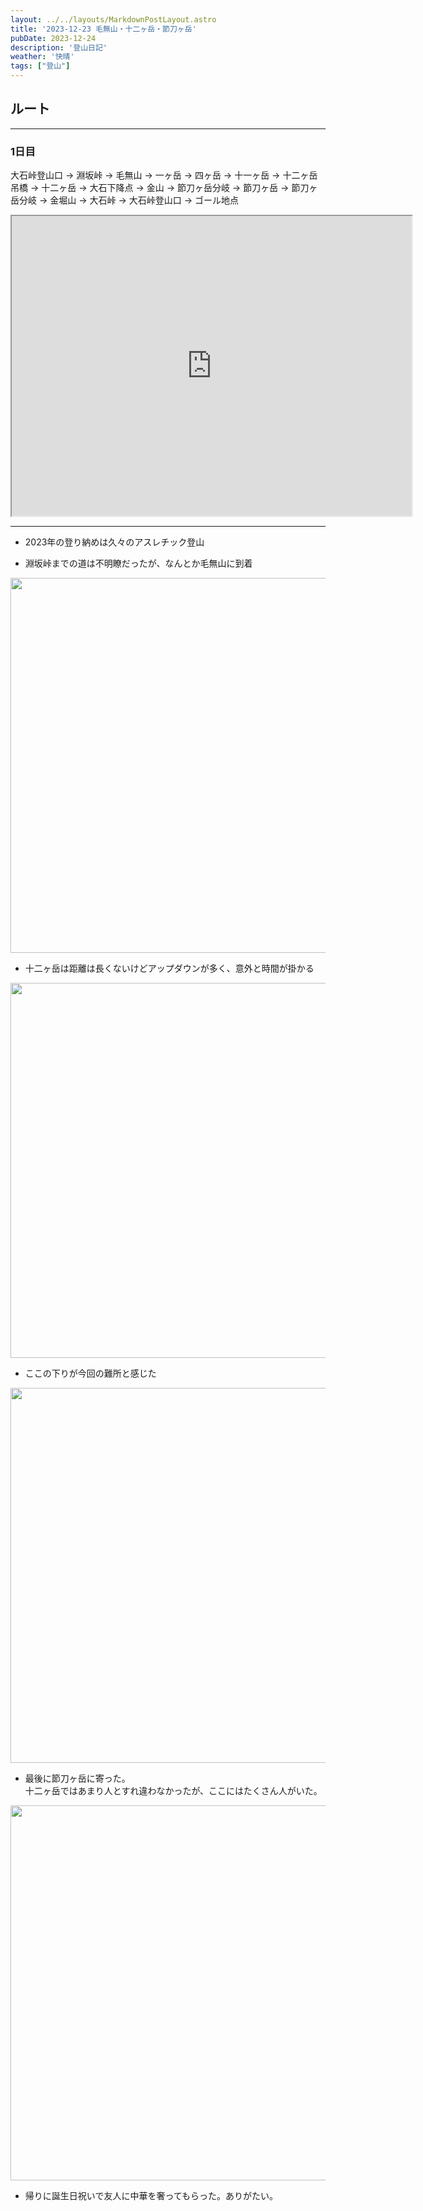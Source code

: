 ```yaml
---
layout: ../../layouts/MarkdownPostLayout.astro
title: '2023-12-23 毛無山・十二ヶ岳・節刀ヶ岳'
pubDate: 2023-12-24
description: '登山日記'
weather: '快晴'
tags: ["登山"]
---
```


## ルート
----------------
### 1日目
大石峠登山口 → 淵坂峠 → 毛無山 → 一ヶ岳 → 四ヶ岳 → 十一ヶ岳 → 十二ヶ岳吊橋 → 十二ヶ岳 → 大石下降点 → 金山 → 節刀ヶ岳分岐 → 節刀ヶ岳 → 節刀ヶ岳分岐 → 金堀山 → 大石峠 → 大石峠登山口 → ゴール地点


<iframe src="https://www.google.com/maps/d/embed?mid=1VWvlWCYAPjeZgPX397elxasrJ4nvAXg&ehbc=2E312F" width="640" height="480"></iframe>

---------------

* 2023年の登り納めは久々のアスレチック登山

* 淵坂峠までの道は不明瞭だったが、なんとか毛無山に到着

<img src="https://images.prismic.io/peasysblog/Zt7h1RoQrfVKl2c0_DSCF7697.JPG?auto=format,compress" width="600">

* 十二ヶ岳は距離は長くないけどアップダウンが多く、意外と時間が掛かる

<img src="https://images.prismic.io/peasysblog/Zt7ihRoQrfVKl2dQ_DSCF7717.JPG?auto=format,compress" width="600">

* ここの下りが今回の難所と感じた

<img src="https://images.prismic.io/peasysblog/Zt7jUhoQrfVKl2d2_DSCF7728.JPG?auto=format,compress" width="600">

* 最後に節刀ヶ岳に寄った。  
十二ヶ岳ではあまり人とすれ違わなかったが、ここにはたくさん人がいた。

<img src="https://images.prismic.io/peasysblog/Zt7j4RoQrfVKl2eT_DSCF7719.JPG?auto=format,compress" width="600">

* 帰りに誕生日祝いで友人に中華を奢ってもらった。ありがたい。